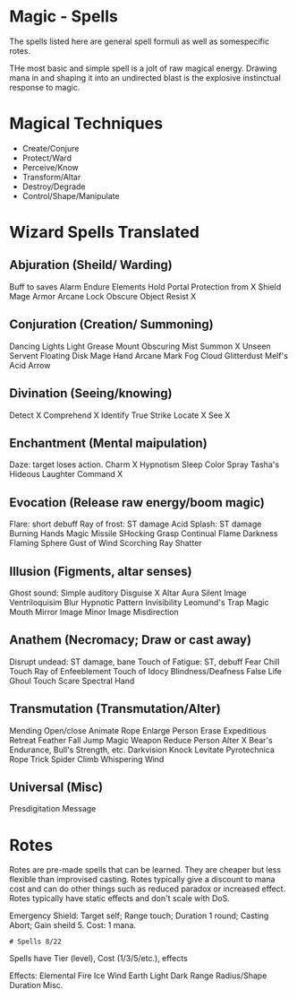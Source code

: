 # Magic - Spells

The spells listed here are general spell formuli as well as somespecific rotes.

THe most basic and simple spell is a jolt of raw magical energy. Drawing mana in and shaping it into an undirected blast is the explosive instinctual response to magic.

# Magical Techniques

- Create/Conjure
- Protect/Ward
- Perceive/Know
- Transform/Altar
- Destroy/Degrade
- Control/Shape/Manipulate

# Wizard Spells Translated

## Abjuration (Sheild/ Warding)

Buff to saves
Alarm
Endure Elements
Hold Portal
Protection from X
Shield
Mage Armor
Arcane Lock
Obscure Object
Resist X

## Conjuration (Creation/ Summoning)

Dancing Lights
Light
Grease
Mount
Obscuring Mist
Summon X
Unseen Servent
Floating Disk
Mage Hand
Arcane Mark
Fog Cloud
Glitterdust
Melf's Acid Arrow

## Divination (Seeing/knowing)

Detect X
Comprehend X
Identify
True Strike
Locate X
See X

## Enchantment (Mental maipulation)

Daze: target loses action.
Charm X
Hypnotism
Sleep
Color Spray
Tasha's Hideous Laughter
Command X

## Evocation (Release raw energy/boom magic)

Flare: short debuff
Ray of frost: ST damage
Acid Splash: ST damage
Burning Hands
Magic Missile
SHocking Grasp
Continual Flame
Darkness
Flaming Sphere
Gust of Wind
Scorching Ray
Shatter

## Illusion (Figments, altar senses)

Ghost sound: Simple auditory
Disguise X
Altar Aura
Silent Image
Ventriloquisim
Blur
Hypnotic Pattern
Invisibility
Leomund's Trap
Magic Mouth
Mirror Image
Minor Image
Misdirection


## Anathem (Necromacy; Draw or cast away)

Disrupt undead: ST damage, bane
Touch of Fatigue: ST, debuff
Fear
Chill Touch
Ray of Enfeeblement
Touch of Idocy
Blindness/Deafness
False Life
Ghoul Touch
Scare
Spectral Hand

## Transmutation (Transmutation/Alter)

Mending
Open/close
Animate Rope
Enlarge Person
Erase
Expeditious Retreat
Feather Fall
Jump
Magic Weapon
Reduce Person
Alter X
Bear's Endurance, Bull's Strength, etc.
Darkvision
Knock
Levitate
Pyrotechnica
Rope Trick
Spider Climb
Whispering Wind

## Universal (Misc)


Presdigitation
Message

# Rotes

Rotes are pre-made spells that can be learned. They are cheaper but less flexible than improvised casting. Rotes typically give a discount to mana cost and can do other things such as reduced paradox or increased effect. Rotes typically have static effects and don't scale with DoS.

Emergency Shield: Target self; Range touch; Duration 1 round; Casting Abort; Gain sheild 5.
    Cost: 1 mana.


    # Spells 8/22

Spells have Tier (level), Cost (1/3/5/etc.), effects

Effects:
    Elemental
        Fire
        Ice
        Wind
        Earth
        Light
        Dark
    Range
    Radius/Shape
    Duration
    Misc.